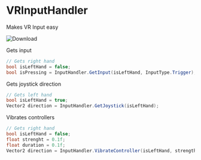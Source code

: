 # VRInputHandler
Makes VR Input easy

![Download](https://github.com/fchb1239/VRInputHandler/releases/download/1.0.0/VRInputHandler.cs)

Gets input
```cs
// Gets right hand
bool isLeftHand = false;
bool isPressing = InputHandler.GetInput(isLeftHand, InputType.Trigger);
```

Gets joystick direction
```cs
// Gets left hand
bool isLeftHand = true;
Vector2 direction = InputHandler.GetJoystick(isLeftHand);
```

Vibrates controllers
```cs
// Gets right hand
bool isLeftHand = false;
float strenght = 0.1f;
float duration = 0.1f;
Vector2 direction = InputHandler.VibrateController(isLeftHand, strength, duration);
```
